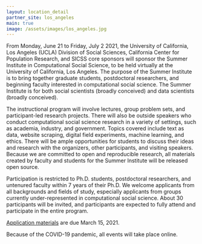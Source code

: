 ```yaml
---
layout: location_detail
partner_site: los_angeles
main: true
image: /assets/images/los_angeles.jpg
---
```


From Monday, June 21 to Friday, July 2 2021, the University of California, Los Angeles (UCLA) Division of Social Sciences, California Center for Population Research, and SICSS core sponsors will sponsor the Summer Institute in Computational Social Science, to be held virtually at the University of California, Los Angeles. The purpose of the Summer Institute is to bring together graduate students, postdoctoral researchers, and beginning faculty interested in computational social science. The Summer Institute is for both social scientists (broadly conceived) and data scientists (broadly conceived).

The instructional program will involve lectures, group problem sets, and participant-led research projects. There will also be outside speakers who conduct computational social science research in a variety of settings, such as academia, industry, and government. Topics covered include text as data, website scraping, digital field experiments, machine learning, and ethics. There will be ample opportunities for students to discuss their ideas and research with the organizers, other participants, and visiting speakers. Because we are committed to open and reproducible research, all materials created by faculty and students for the Summer Institute will be released open source.

Participation is restricted to Ph.D. students, postdoctoral researchers, and untenured faculty within 7 years of their Ph.D. We welcome applicants from all backgrounds and fields of study, especially applicants from groups currently under-represented in computational social science. About 30 participants will be invited, and participants are expected to fully attend and participate in the entire program.

[Application materials](https://compsocialscience.github.io/summer-institute/2021/los_angeles/apply) are due March 15, 2021.

Because of the COVID-19 pandemic, all events will take place online.
